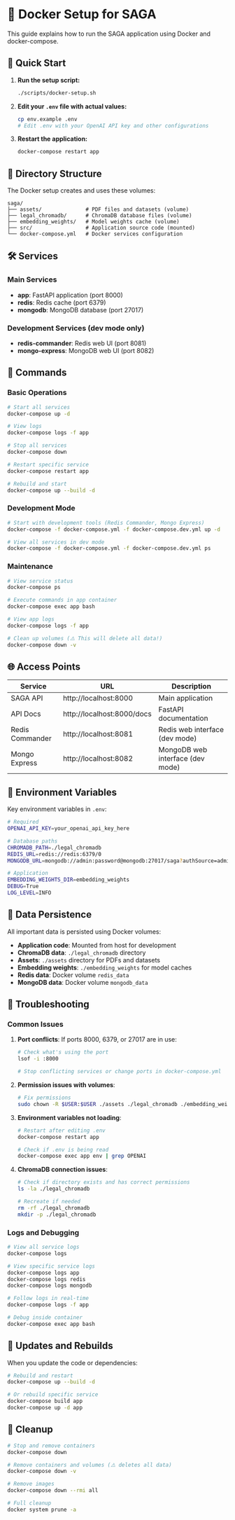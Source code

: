 # 🐳 Docker Setup for SAGA

This guide explains how to run the SAGA application using Docker and docker-compose.

## 🚀 Quick Start

1. **Run the setup script:**
   ```bash
   ./scripts/docker-setup.sh
   ```

2. **Edit your `.env` file with actual values:**
   ```bash
   cp env.example .env
   # Edit .env with your OpenAI API key and other configurations
   ```

3. **Restart the application:**
   ```bash
   docker-compose restart app
   ```

## 📁 Directory Structure

The Docker setup creates and uses these volumes:

```
saga/
├── assets/              # PDF files and datasets (volume)
├── legal_chromadb/      # ChromaDB database files (volume)
├── embedding_weights/   # Model weights cache (volume)
├── src/                 # Application source code (mounted)
└── docker-compose.yml   # Docker services configuration
```

## 🛠️ Services

### Main Services
- **app**: FastAPI application (port 8000)
- **redis**: Redis cache (port 6379)
- **mongodb**: MongoDB database (port 27017)

### Development Services (dev mode only)
- **redis-commander**: Redis web UI (port 8081)
- **mongo-express**: MongoDB web UI (port 8082)

## 🔧 Commands

### Basic Operations
```bash
# Start all services
docker-compose up -d

# View logs
docker-compose logs -f app

# Stop all services
docker-compose down

# Restart specific service
docker-compose restart app

# Rebuild and start
docker-compose up --build -d
```

### Development Mode
```bash
# Start with development tools (Redis Commander, Mongo Express)
docker-compose -f docker-compose.yml -f docker-compose.dev.yml up -d

# View all services in dev mode
docker-compose -f docker-compose.yml -f docker-compose.dev.yml ps
```

### Maintenance
```bash
# View service status
docker-compose ps

# Execute commands in app container
docker-compose exec app bash

# View app logs
docker-compose logs -f app

# Clean up volumes (⚠️ This will delete all data!)
docker-compose down -v
```

## 🌐 Access Points

| Service | URL | Description |
|---------|-----|-------------|
| SAGA API | http://localhost:8000 | Main application |
| API Docs | http://localhost:8000/docs | FastAPI documentation |
| Redis Commander | http://localhost:8081 | Redis web interface (dev mode) |
| Mongo Express | http://localhost:8082 | MongoDB web interface (dev mode) |

## 📝 Environment Variables

Key environment variables in `.env`:

```bash
# Required
OPENAI_API_KEY=your_openai_api_key_here

# Database paths
CHROMADB_PATH=./legal_chromadb
REDIS_URL=redis://redis:6379/0
MONGODB_URL=mongodb://admin:password@mongodb:27017/saga?authSource=admin

# Application
EMBEDDING_WEIGHTS_DIR=embedding_weights
DEBUG=True
LOG_LEVEL=INFO
```

## 🔄 Data Persistence

All important data is persisted using Docker volumes:

- **Application code**: Mounted from host for development
- **ChromaDB data**: `./legal_chromadb` directory
- **Assets**: `./assets` directory for PDFs and datasets
- **Embedding weights**: `./embedding_weights` for model caches
- **Redis data**: Docker volume `redis_data`
- **MongoDB data**: Docker volume `mongodb_data`

## 🐛 Troubleshooting

### Common Issues

1. **Port conflicts**: If ports 8000, 6379, or 27017 are in use:
   ```bash
   # Check what's using the port
   lsof -i :8000
   
   # Stop conflicting services or change ports in docker-compose.yml
   ```

2. **Permission issues with volumes**:
   ```bash
   # Fix permissions
   sudo chown -R $USER:$USER ./assets ./legal_chromadb ./embedding_weights
   ```

3. **Environment variables not loading**:
   ```bash
   # Restart after editing .env
   docker-compose restart app
   
   # Check if .env is being read
   docker-compose exec app env | grep OPENAI
   ```

4. **ChromaDB connection issues**:
   ```bash
   # Check if directory exists and has correct permissions
   ls -la ./legal_chromadb
   
   # Recreate if needed
   rm -rf ./legal_chromadb
   mkdir -p ./legal_chromadb
   ```

### Logs and Debugging

```bash
# View all service logs
docker-compose logs

# View specific service logs
docker-compose logs app
docker-compose logs redis
docker-compose logs mongodb

# Follow logs in real-time
docker-compose logs -f app

# Debug inside container
docker-compose exec app bash
```

## 🔄 Updates and Rebuilds

When you update the code or dependencies:

```bash
# Rebuild and restart
docker-compose up --build -d

# Or rebuild specific service
docker-compose build app
docker-compose up -d app
```

## 🧹 Cleanup

```bash
# Stop and remove containers
docker-compose down

# Remove containers and volumes (⚠️ deletes all data)
docker-compose down -v

# Remove images
docker-compose down --rmi all

# Full cleanup
docker system prune -a
```
